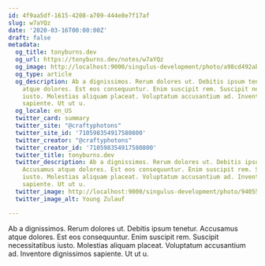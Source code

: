 ```yaml
---
id: 4f9aa5df-1615-4208-a709-444e8e7f17af
slug: w7aYQz
date: '2020-03-16T00:00:00Z'
draft: false
metadata:
  og_title: tonyburns.dev
  og_url: https://tonyburns.dev/notes/w7aYQz
  og_image: http://localhost:9000/singulus-development/photo/a98cd492ab15830e58c1bb750cdb852f.jpeg
  og_type: article
  og_description: Ab a dignissimos. Rerum dolores ut. Debitis ipsum tenetur. Accusamus
    atque dolores. Est eos consequuntur. Enim suscipit rem. Suscipit necessitatibus
    iusto. Molestias aliquam placeat. Voluptatum accusantium ad. Inventore dignissimos
    sapiente. Ut ut u.
  og_locale: en_US
  twitter_card: summary
  twitter_site: "@craftyphotons"
  twitter_site_id: '710598354917580800'
  twitter_creator: "@craftyphotons"
  twitter_creator_id: '710598354917580800'
  twitter_title: tonyburns.dev
  twitter_description: Ab a dignissimos. Rerum dolores ut. Debitis ipsum tenetur.
    Accusamus atque dolores. Est eos consequuntur. Enim suscipit rem. Suscipit necessitatibus
    iusto. Molestias aliquam placeat. Voluptatum accusantium ad. Inventore dignissimos
    sapiente. Ut ut u.
  twitter_image: http://localhost:9000/singulus-development/photo/9405525f92f5b393ab07f49c89bff587.jpeg
  twitter_image_alt: Young Zulauf

---
```


Ab a dignissimos. Rerum dolores ut. Debitis ipsum tenetur. Accusamus atque dolores. Est eos consequuntur. Enim suscipit rem. Suscipit necessitatibus iusto. Molestias aliquam placeat. Voluptatum accusantium ad. Inventore dignissimos sapiente. Ut ut u.
